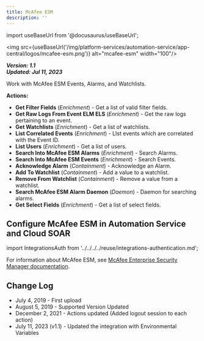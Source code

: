 ```yaml
---
title: McAfee ESM
description: ''
---
```

import useBaseUrl from '@docusaurus/useBaseUrl';

<img src={useBaseUrl('/img/platform-services/automation-service/app-central/logos/mcafee-esm.png')} alt="mcafee-esm" width="100"/>

***Version: 1.1  
Updated: Jul 11, 2023***

Work with McAfee ESM Events, Alarms, and Watchlists.

**Actions:**

* **Get Filter Fields** (*Enrichment*) - Get a list of valid filter fields.
* **Get Raw Logs From Event ELM ELS** (*Enrichment*) - Get the raw logs pertaining to an event.
* **Get Watchlists** (*Enrichment*) - Get a list of watchlists.
* **List Correlated Events** (*Enrichment*) - LIst events which are correlated with the Event ID.
* **List Users** (*Enrichment*) - Get a list of users.
* **Search Into McAfee ESM Alarms** (*Enrichment*) - Search Alarms.
* **Search Into McAfee ESM Events** (*Enrichment*) - Search Events.
* **Acknowledge Alarm** (*Containment*) - Acknowledge an Alarm.
* **Add To Watchlist** (*Containment*) - Add a value to a watchlist.
* **Remove From Watchlist** (*Containment*) - Remove a value from a watchlist.
* **Search McAfee ESM Alarm Daemon** (*Daemon*) - Daemon for searching alarms.
* **Get Select Fields** (*Enrichment*) - Get a list of select fields.

## Configure McAfee ESM in Automation Service and Cloud SOAR

import IntegrationsAuth from '../../../../reuse/integrations-authentication.md';

<IntegrationsAuth/>

For information about McAfee ESM, see [McAfee Enterprise Security Manager documentation](https://docs.trellix.com/bundle/enterprise-security-manager-11.5.x-product-guide/page/GUID-7E4DE7F5-C6BB-4C1B-8EDB-E92F53D144EF.html).

## Change Log

* July 4, 2019 - First upload
* August 5, 2019 - Supported Version Updated
* December 2, 2021 - Actions updated (Added logout session to each action)
* July 11, 2023 (v1.1) - Updated the integration with Environmental Variables

